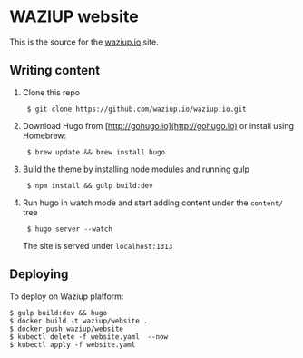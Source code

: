 WAZIUP website
==============

This is the source for the [waziup.io](http://waziup.io) site.

Writing content
---------------

1. Clone this repo

        $ git clone https://github.com/waziup.io/waziup.io.git

2. Download Hugo from [http://gohugo.io](http://gohugo.io) or install using Homebrew:

        $ brew update && brew install hugo

3. Build the theme by installing node modules and running gulp

        $ npm install && gulp build:dev

4. Run hugo in watch mode and start adding content under the `content/` tree

        $ hugo server --watch

    The site is served under `localhost:1313`

Deploying
---------

To deploy on Waziup platform:

```
$ gulp build:dev && hugo
$ docker build -t waziup/website .
$ docker push waziup/website
$ kubectl delete -f website.yaml  --now
$ kubectl apply -f website.yaml
```

